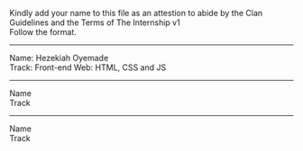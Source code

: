 Kindly add your name to this file as an attestion to abide by the Clan Guidelines and the Terms of The Internship v1
<br/> Follow the format.<br/> 
___
Name: Hezekiah Oyemade <br/>
Track: Front-end Web: HTML, CSS and JS
___
Name <br/>
Track
___
Name <br/>
Track
